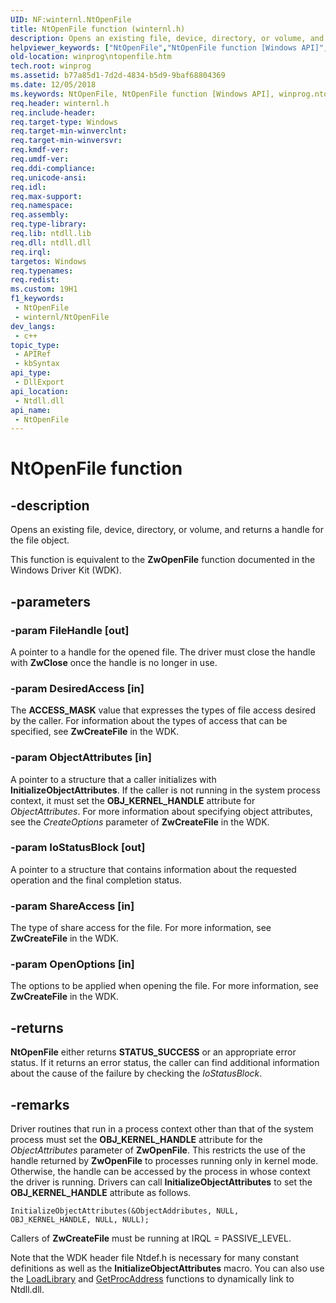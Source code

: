 ```yaml
---
UID: NF:winternl.NtOpenFile
title: NtOpenFile function (winternl.h)
description: Opens an existing file, device, directory, or volume, and returns a handle for the file object.
helpviewer_keywords: ["NtOpenFile","NtOpenFile function [Windows API]","winprog.ntopenfile","winternl/NtOpenFile"]
old-location: winprog\ntopenfile.htm
tech.root: winprog
ms.assetid: b77a85d1-7d2d-4834-b5d9-9baf68804369
ms.date: 12/05/2018
ms.keywords: NtOpenFile, NtOpenFile function [Windows API], winprog.ntopenfile, winternl/NtOpenFile
req.header: winternl.h
req.include-header: 
req.target-type: Windows
req.target-min-winverclnt: 
req.target-min-winversvr: 
req.kmdf-ver: 
req.umdf-ver: 
req.ddi-compliance: 
req.unicode-ansi: 
req.idl: 
req.max-support: 
req.namespace: 
req.assembly: 
req.type-library: 
req.lib: ntdll.lib
req.dll: ntdll.dll
req.irql: 
targetos: Windows
req.typenames: 
req.redist: 
ms.custom: 19H1
f1_keywords:
 - NtOpenFile
 - winternl/NtOpenFile
dev_langs:
 - c++
topic_type:
 - APIRef
 - kbSyntax
api_type:
 - DllExport
api_location:
 - Ntdll.dll
api_name:
 - NtOpenFile
---
```


# NtOpenFile function


## -description

Opens an existing file, device, directory, or volume, and returns a handle for the file 
    object.

This function is equivalent to the <b>ZwOpenFile</b> function documented in the 
    Windows Driver Kit (WDK).

## -parameters

### -param FileHandle [out]

A pointer to a handle for the opened file. The driver must close the handle with 
      <b>ZwClose</b> once the handle is no longer in use.

### -param DesiredAccess [in]

The <b>ACCESS_MASK</b> value that expresses the types of file access desired by the 
      caller. For information about the types of access that can be specified, see 
      <b>ZwCreateFile</b> in the WDK.

### -param ObjectAttributes [in]

A pointer to a structure that a caller initializes with 
      <b>InitializeObjectAttributes</b>. If the caller is not running in the system process 
      context, it must set the <b>OBJ_KERNEL_HANDLE</b> attribute for 
      <i>ObjectAttributes</i>. For more information about specifying object attributes, see 
      the <i>CreateOptions</i> parameter of <b>ZwCreateFile</b> in the WDK.

### -param IoStatusBlock [out]

A pointer to a structure that contains information about the requested operation and the final completion 
      status.

### -param ShareAccess [in]

The type of share access for the file. For more information, see 
      <b>ZwCreateFile</b> in the WDK.

### -param OpenOptions [in]

The options to be applied when opening the file. For more information, see 
       <b>ZwCreateFile</b> in the WDK.

## -returns

<b>NtOpenFile</b> either returns 
       <b>STATUS_SUCCESS</b> or an appropriate error status. If it returns an error status, the 
       caller can find additional information about the cause of the failure by checking the 
       <i>IoStatusBlock</i>.

## -remarks

Driver routines that run in a process context other than that of the system process must set the 
     <b>OBJ_KERNEL_HANDLE</b> attribute for the <i>ObjectAttributes</i> 
     parameter of <b>ZwOpenFile</b>. This restricts the use of the handle returned by 
     <b>ZwOpenFile</b> to processes running only in kernel mode. Otherwise, the handle can 
     be accessed by the process in whose context the driver is running. Drivers can call 
     <b>InitializeObjectAttributes</b> to set the 
     <b>OBJ_KERNEL_HANDLE</b> attribute as follows.

<code>InitializeObjectAttributes(&amp;ObjectAddributes, NULL, OBJ_KERNEL_HANDLE, NULL, NULL);</code>

Callers of <b>ZwCreateFile</b> must be running at IRQL = PASSIVE_LEVEL.

Note that the WDK header file Ntdef.h is necessary for many constant definitions 
    as well as the <b>InitializeObjectAttributes</b> macro. You can also use the 
    <a href="/windows/desktop/api/libloaderapi/nf-libloaderapi-loadlibrarya">LoadLibrary</a> and 
    <a href="/windows/desktop/api/libloaderapi/nf-libloaderapi-getprocaddress">GetProcAddress</a> functions to dynamically link to 
    Ntdll.dll.
